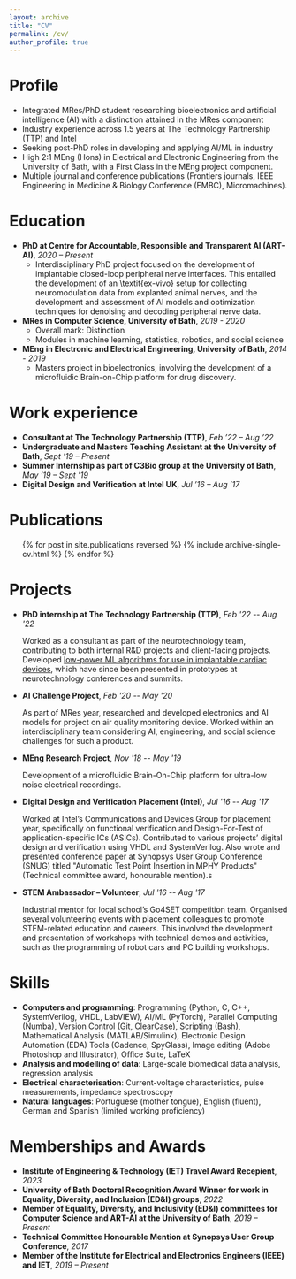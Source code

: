```yaml
---
layout: archive
title: "CV"
permalink: /cv/
author_profile: true
---
```


Profile
======
* Integrated MRes/PhD student researching bioelectronics and artificial intelligence (AI) with a distinction attained in the MRes component
* Industry experience across 1.5 years at The Technology Partnership (TTP) and Intel
* Seeking post-PhD roles in developing and applying AI/ML in industry
* High 2:1 MEng (Hons) in Electrical and Electronic Engineering from the University of Bath, with a First Class in the MEng project component.
* Multiple journal and conference publications (Frontiers journals, IEEE Engineering in Medicine & Biology Conference (EMBC), Micromachines).

Education
======
* <b>PhD at Centre for Accountable, Responsible and Transparent AI (ART-AI)</b>, <i>2020 – Present</i>
  * Interdisciplinary PhD project focused on the development of implantable closed-loop peripheral nerve interfaces. This entailed the development of an \textit{ex-vivo} setup for collecting neuromodulation data from explanted animal nerves, and the development and assessment of AI models and optimization techniques for denoising and decoding peripheral nerve data.
* <b>MRes in Computer Science, University of Bath</b>, <i>2019 - 2020</i>
	* Overall mark: Distinction
	* Modules in machine learning, statistics, robotics, and social science
* <b>MEng in Electronic and Electrical Engineering, University of Bath</b>, <i>2014 - 2019</i>
  * Masters project in bioelectronics, involving the development of a microfluidic Brain-on-Chip platform for drug discovery.

Work experience
======
 * <b>Consultant at The Technology Partnership (TTP)</b>, <i>Feb ’22 – Aug ’22</i>
 * <b>Undergraduate and Masters Teaching Assistant at the University of Bath</b>, <i>Sept ’19 – Present</i>
 * <b>Summer Internship as part of C3Bio group at the University of Bath</b>, <i>May ’19 – Sept ’19</i>
 * <b>Digital Design and Verification at Intel UK</b>, <i>Jul ’16 – Aug ’17</i>

Publications
======
  <ul>{% for post in site.publications reversed %}
    {% include archive-single-cv.html %}
  {% endfor %}</ul>

Projects
======
* <b>PhD internship at The Technology Partnership (TTP)</b>, <i>Feb '22 -- Aug '22</i>

  Worked as a consultant as part of the neurotechnology team, contributing to both internal R\&D projects and client-facing projects. Developed [low-power ML algorithms for use in implantable cardiac devices](https://www.linkedin.com/posts/mafalda-j-ribeiro_machinelearning-ttp-activity-6978670651268067328-iBKR?utm_source=share&utm_medium=member_desktop), which have since been presented in prototypes at neurotechnology conferences and summits.

* <b>AI Challenge Project</b>, <i>Feb '20 -- May '20</i>

  As part of MRes year, researched and developed electronics and AI models for project on air quality monitoring device. Worked within an interdisciplinary team considering AI, engineering, and social science challenges for such a product.

* <b>MEng Research Project</b>, <i>Nov '18 -- May '19</i>

  Development of a microfluidic Brain-On-Chip platform for ultra-low noise electrical recordings.

* <b>Digital Design and Verification Placement (Intel)</b>, <i>Jul '16 -- Aug '17</i>
  
  Worked at Intel’s Communications and Devices Group for placement year, specifically on functional verification and Design-For-Test of application-specific ICs (ASICs). Contributed to various projects’ digital design and verification using VHDL and SystemVerilog. Also wrote and presented conference paper at Synopsys User Group Conference (SNUG)  titled "Automatic Test Point Insertion in MPHY Products" (Technical committee award, honourable mention).s

* <b>STEM Ambassador – Volunteer</b>, <i>Jul '16 -- Aug '17</i>

  Industrial mentor for local school’s Go4SET competition team. Organised several volunteering events with placement colleagues to promote STEM-related education and careers. This involved the development and presentation of workshops with technical demos and activities, such as the programming of robot cars and PC building workshops.
  
Skills
======
* <b>Computers and programming</b>: Programming (Python, C, C++, SystemVerilog, VHDL, LabVIEW), AI/ML (PyTorch), Parallel Computing (Numba), Version Control (Git, ClearCase), Scripting (Bash), Mathematical Analysis (MATLAB/Simulink), Electronic Design Automation (EDA) Tools (Cadence, SpyGlass), Image editing (Adobe Photoshop and Illustrator), Office Suite, LaTeX
* <b>Analysis and modelling of data</b>: Large-scale biomedical data analysis, regression analysis
* <b>Electrical characterisation</b>: Current-voltage characteristics, pulse measurements, impedance spectroscopy
* <b>Natural languages</b>: Portuguese (mother tongue), English (fluent), German and Spanish (limited working proficiency)
  
Memberships and Awards
======
* <b>Institute of Engineering \& Technology (IET) Travel Award Recepient</b>, <i>2023</i>
* <b>University of Bath Doctoral Recognition Award Winner for work in Equality, Diversity, and Inclusion (ED&I) groups</b>, <i>2022</i>
* <b>Member of Equality, Diversity, and Inclusivity (ED&I) committees for Computer Science and ART-AI at the University of Bath</b>, <i>2019 – Present</i>
* <b>Technical Committee Honourable Mention at Synopsys User Group Conference</b>, <i>2017</i>
* <b>Member of the Institute for Electrical and Electronics Engineers (IEEE) and IET</b>, <i>2019 – Present</i>
